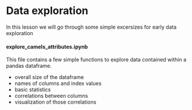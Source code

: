 # Data exploration
In this lesson we will go through some simple excersizes for early data exploration

#### explore_camels_attributes.ipynb
This file contains a few simple functions to explore data contained within a pandas dataframe.
* overall size of the dataframe
* names of columns and index values
* basic statistics
* correlations between columns
* visualization of those correlations